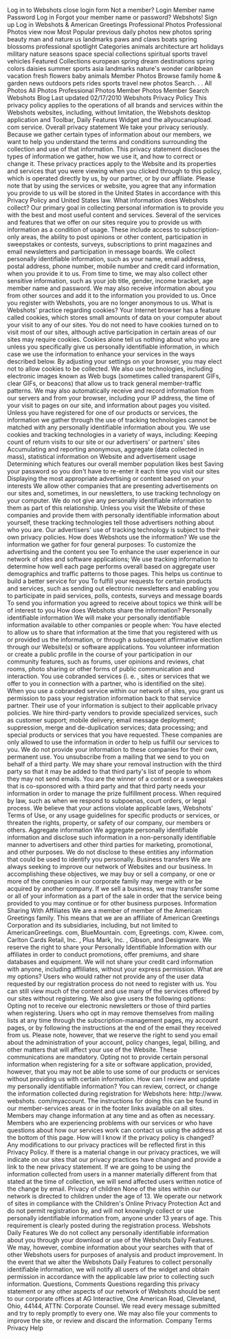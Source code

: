 Log in to Webshots close login form Not a member? Login Member name Password Log in Forgot your member name or password? Webshots! Sign up Log in Webshots & American Greetings Professional Photos Professional Photos view now Most Popular previous daily photos new photos spring beauty man and nature us landmarks paws and claws boats spring blossoms professional spotlight Categories animals architecture art holidays military nature seasons space special collections spiritual sports travel vehicles Featured Collections european spring dream destinations spring colors daisies summer sports asia landmarks nature's wonder caribbean vacation fresh flowers baby animals Member Photos Browse family home & garden news outdoors pets rides sports travel new photos Search. . . All Photos All Photos Professional Photos Member Photos Member Search Webshots Blog Last updated 02/17/2010 Webshots Privacy Policy This privacy policy applies to the operations of all brands and services within the Webshots websites, including, without limitation, the Webshots desktop application and Toolbar, Daily Features Widget and the allyoucanupload. com service. Overall privacy statement We take your privacy seriously. Because we gather certain types of information about our members, we want to help you understand the terms and conditions surrounding the collection and use of that information. This privacy statement discloses the types of information we gather, how we use it, and how to correct or change it. These privacy practices apply to the Website and its properties and services that you were viewing when you clicked through to this policy, which is operated directly by us, by our partner, or by our affiliate. Please note that by using the services or website, you agree that any information you provide to us will be stored in the United States in accordance with this Privacy Policy and United States law. What information does Webshots collect? Our primary goal in collecting personal information is to provide you with the best and most useful content and services. Several of the services and features that we offer on our sites require you to provide us with information as a condition of usage. These include access to subscription-only areas, the ability to post opinions or other content, participation in sweepstakes or contests, surveys, subscriptions to print magazines and email newsletters and participation in message boards. We collect personally identifiable information, such as your name, email address, postal address, phone number, mobile number and credit card information, when you provide it to us. From time to time, we may also collect other sensitive information, such as your job title, gender, income bracket, age member name and password. We may also receive information about you from other sources and add it to the information you provided to us. Once you register with Webshots, you are no longer anonymous to us. What is Webshots' practice regarding cookies? Your Internet browser has a feature called cookies, which stores small amounts of data on your computer about your visit to any of our sites. You do not need to have cookies turned on to visit most of our sites, although active participation in certain areas of our sites may require cookies. Cookies alone tell us nothing about who you are unless you specifically give us personally identifiable information, in which case we use the information to enhance your services in the ways described below. By adjusting your settings on your browser, you may elect not to allow cookies to be collected. We also use technologies, including electronic images known as Web bugs (sometimes called transparent GIFs, clear GIFs, or beacons) that allow us to track general member-traffic patterns. We may also automatically receive and record information from our servers and from your browser, including your IP address, the time of your visit to pages on our site, and information about pages you visited. Unless you have registered for one of our products or services, the information we gather through the use of tracking technologies cannot be matched with any personally identifiable information about you. We use cookies and tracking technologies in a variety of ways, including: Keeping count of return visits to our site or our advertisers' or partners' sites Accumulating and reporting anonymous, aggregate (data collected in mass), statistical information on Website and advertisement usage Determining which features our overall member population likes best Saving your password so you don't have to re-enter it each time you visit our sites Displaying the most appropriate advertising or content based on your interests We allow other companies that are presenting advertisements on our sites and, sometimes, in our newsletters, to use tracking technology on your computer. We do not give any personally identifiable information to them as part of this relationship. Unless you visit the Website of these companies and provide them with personally identifiable information about yourself, these tracking technologies tell those advertisers nothing about who you are. Our advertisers' use of tracking technology is subject to their own privacy policies. How does Webshots use the information? We use the information we gather for four general purposes: To customize the advertising and the content you see To enhance the user experience in our network of sites and software applications; We use tracking information to determine how well each page performs overall based on aggregate user demographics and traffic patterns to those pages. This helps us continue to build a better service for you To fulfill your requests for certain products and services, such as sending out electronic newsletters and enabling you to participate in paid services, polls, contests, surveys and message boards To send you information you agreed to receive about topics we think will be of interest to you How does Webshots share the information? Personally identifiable information We will make your personally identifiable information available to other companies or people when: You have elected to allow us to share that information at the time that you registered with us or provided us the information, or through a subsequent affirmative election through our Website(s) or software applications. You volunteer information or create a public profile in the course of your participation in our community features, such as forums, user opinions and reviews, chat rooms, photo sharing or other forms of public communication and interaction. You use cobranded services (i. e. , sites or services that we offer to you in connection with a partner, who is identified on the site). When you use a cobranded service within our network of sites, you grant us permission to pass your registration information back to that service partner. Their use of your information is subject to their applicable privacy policies. We hire third-party vendors to provide specialized services, such as customer support; mobile delivery; email message deployment; suppression, merge and de-duplication services; data processing; and special products or services that you have requested. These companies are only allowed to use the information in order to help us fulfill our services to you. We do not provide your information to these companies for their own, permanent use. You unsubscribe from a mailing that we send to you on behalf of a third party. We may share your removal instruction with the third party so that it may be added to that third party's list of people to whom they may not send emails. You are the winner of a contest or a sweepstakes that is co-sponsored with a third party and that third party needs your information in order to manage the prize fulfillment process. When required by law, such as when we respond to subpoenas, court orders, or legal process. We believe that your actions violate applicable laws, Webshots' Terms of Use, or any usage guidelines for specific products or services, or threaten the rights, property, or safety of our company, our members or others. Aggregate information We aggregate personally identifiable information and disclose such information in a non-personally identifiable manner to advertisers and other third parties for marketing, promotional, and other purposes. We do not disclose to these entities any information that could be used to identify you personally. Business transfers We are always seeking to improve our network of Websites and our business. In accomplishing these objectives, we may buy or sell a company, or one or more of the companies in our corporate family may merge with or be acquired by another company. If we sell a business, we may transfer some or all of your information as a part of the sale in order that the service being provided to you may continue or for other business purposes. Information Sharing With Affiliates We are a member of member of the American Greetings family. This means that we are an affiliate of American Greetings Corporation and its subsidiaries, including, but not limited to AmericanGreetings. com, BlueMountain. com, Egreetings. com, Kiwee. com, Carlton Cards Retail, Inc. , Plus Mark, Inc. , Gibson, and Designware. We reserve the right to share your Personally Identifiable Information with our affiliates in order to conduct promotions, offer premiums, and share databases and equipment. We will not share your credit card information with anyone, including affliliates, without your express permission. What are my options? Users who would rather not provide any of the user data requested by our registration process do not need to register with us. You can still view much of the content and use many of the services offered by our sites without registering. We also give users the following options: Opting not to receive our electronic newsletters or those of third parties when registering. Users who opt in may remove themselves from mailing lists at any time through the subscription-management pages, my account pages, or by following the instructions at the end of the email they received from us. Please note, however, that we reserve the right to send you email about the administration of your account, policy changes, legal, billing, and other matters that will affect your use of the Website. These communications are mandatory. Opting not to provide certain personal information when registering for a site or software application, provided, however, that you may not be able to use some of our products or services without providing us with certain information. How can I review and update my personally identifiable information? You can review, correct, or change the information collected during registration for Webshots here: http://www. webshots. com/myaccount. The instructions for doing this can be found in our member-services areas or in the footer links available on all sites. Members may change information at any time and as often as necessary. Members who are experiencing problems with our services or who have questions about how our services work can contact us using the address at the bottom of this page. How will I know if the privacy policy is changed? Any modifications to our privacy practices will be reflected first in this Privacy Policy. If there is a material change in our privacy practices, we will indicate on our sites that our privacy practices have changed and provide a link to the new privacy statement. If we are going to be using the information collected from users in a manner materially different from that stated at the time of collection, we will send affected users written notice of the change by email. Privacy of children None of the sites within our network is directed to children under the age of 13. We operate our network of sites in compliance with the Children's Online Privacy Protection Act and do not permit registration by, and will not knowingly collect or use personally identifiable information from, anyone under 13 years of age. This requirement is clearly posted during the registration process. Webshots Daily Features We do not collect any personally identifiable information about you through your download or use of the Webshots Daily Features. We may, however, combine information about your searches with that of other Webshots users for purposes of analysis and product improvement. In the event that we alter the Webshots Daily Features to collect personally identifiable information, we will notify all users of the widget and obtain permission in accordance with the applicable law prior to collecting such information. Questions, Comments Questions regarding this privacy statement or any other aspects of our network of Webshots should be sent to our corporate offices at AG Interactive, One American Road, Cleveland, Ohio, 44144, ATTN: Corporate Counsel. We read every message submitted and try to reply promptly to every one. We may also file your comments to improve the site, or review and discard the information. Company Terms Privacy Help